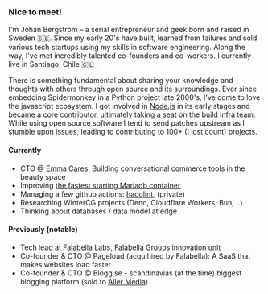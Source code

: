 ### Nice to meet!

I'm Johan Bergström – a serial entrepreneur and geek born and raised in Sweden 🇸🇪. Since my early 20's have built, learned from failures and sold various tech startups using my skills in software engineering. Along the way, I've met incredibly talented co-founders and co-workers. I currently live in Santiago, Chile 🇨🇱 .

There is something fundamental about sharing your knowledge and thoughts with others through open source and its surroundings. Ever since embedding Spidermonkey in a Python project late 2000's, I've come to love the javascript ecosystem. I got involved in [Node.js][nodejs] in its early stages and became a core contributor, ultimately taking a seat on [the build infra team][nodejs-build]. While using open source software I tend to send patches upstream as I stumble upon issues, leading to contributing to 100+ (I lost count) projects.

#### Currently

- CTO @ [Emma Cares][habit-global]: Building conversational commerce tools in the beauty space
- Improving [the fastest starting Mariadb container][mariadb-alpine]
- Managing a few github actions: [hadolint][hadolint], (private)
- Researching WinterCG projects (Deno, Cloudflare Workers, Bun, ..)
- Thinking about databases / data model at edge

#### Previously (notable)

- Tech lead at Falabella Labs, [Falabella Groups][falabella] innovation unit
- Co-founder & CTO @ Pageload (acquihired by Falabella): A SaaS that makes websites load faster
- Co-founder & CTO @ Blogg.se - scandinavias (at the time) biggest blogging platform (sold to [Aller Media][aller]).

[nodejs]: https://nodejs.org
[nodejs-build]: https://github.com/nodejs/build
[habit-global]: https://github.com/habit-global
[mariadb-alpine]: https://github.com
[hadolint]: https://github.com/jbergstroem/hadolint-gh-action
[falabella]: https://investors.falabella.com/English/overview/default.aspx
[aller]: https://www.aller.se/koncern/
